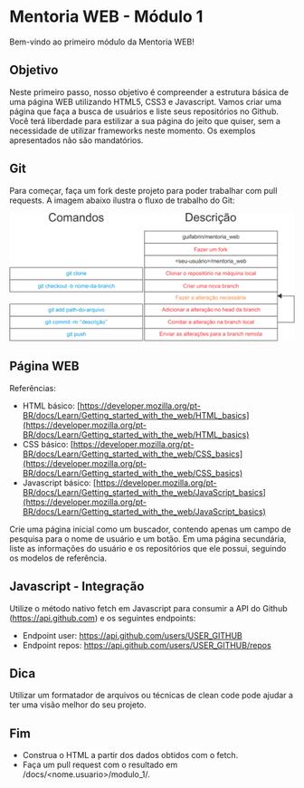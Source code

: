 # Mentoria WEB - Módulo 1

Bem-vindo ao primeiro módulo da Mentoria WEB!

## Objetivo
Neste primeiro passo, nosso objetivo é compreender a estrutura básica de uma página WEB utilizando HTML5, CSS3 e Javascript. Vamos criar uma página que faça a busca de usuários e liste seus repositórios no Github. Você terá liberdade para estilizar a sua página do jeito que quiser, sem a necessidade de utilizar frameworks neste momento. Os exemplos apresentados não são mandatórios.

## Git
Para começar, faça um fork deste projeto para poder trabalhar com pull requests. A imagem abaixo ilustra o fluxo de trabalho do Git:

![Fluxo do Git](fluxo_git.png)

## Página WEB
Referências:
- HTML básico: [https://developer.mozilla.org/pt-BR/docs/Learn/Getting_started_with_the_web/HTML_basics](https://developer.mozilla.org/pt-BR/docs/Learn/Getting_started_with_the_web/HTML_basics)
- CSS básico: [https://developer.mozilla.org/pt-BR/docs/Learn/Getting_started_with_the_web/CSS_basics](https://developer.mozilla.org/pt-BR/docs/Learn/Getting_started_with_the_web/CSS_basics)
- Javascript básico: [https://developer.mozilla.org/pt-BR/docs/Learn/Getting_started_with_the_web/JavaScript_basics](https://developer.mozilla.org/pt-BR/docs/Learn/Getting_started_with_the_web/JavaScript_basics)

Crie uma página inicial como um buscador, contendo apenas um campo de pesquisa para o nome de usuário e um botão. Em uma página secundária, liste as informações do usuário e os repositórios que ele possui, seguindo os modelos de referência.

## Javascript - Integração
Utilize o método nativo fetch em Javascript para consumir a API do Github (https://api.github.com) e os seguintes endpoints:
- Endpoint user: https://api.github.com/users/USER_GITHUB
- Endpoint repos: https://api.github.com/users/USER_GITHUB/repos

## Dica
Utilizar um formatador de arquivos ou técnicas de clean code pode ajudar a ter uma visão melhor do seu projeto.

## Fim
- Construa o HTML a partir dos dados obtidos com o fetch.
- Faça um pull request com o resultado em /docs/<nome.usuario>/modulo_1/.